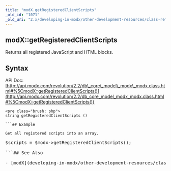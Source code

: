 ```yaml
---
title: "modX.getRegisteredClientScripts"
_old_id: "1071"
_old_uri: "2.x/developing-in-modx/other-development-resources/class-reference/modx/modx.getregisteredclientscripts"
---
```


## modX::getRegisteredClientScripts

Returns all registered JavaScript and HTML blocks.

## Syntax

API Doc: [http://api.modx.com/revolution/2.2/db\_core\_model\_modx\_modx.class.html#%5CmodX::getRegisteredClientScripts()](http://api.modx.com/revolution/2.2/db_core_model_modx_modx.class.html#%5CmodX::getRegisteredClientScripts())

```
<pre class="brush: php">
string getRegisteredClientScripts ()

```## Example

Get all registered scripts into an array.

```
<pre class="brush: php">
$scripts = $modx->getRegisteredClientScripts();

```## See Also

- [modX](developing-in-modx/other-development-resources/class-reference/modx "modX")